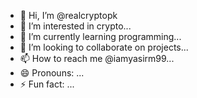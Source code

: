 - 👋 Hi, I’m @realcryptopk
- 👀 I’m interested in crypto...
- 🌱 I’m currently learning programming...
- 💞️ I’m looking to collaborate on projects...
- 📫 How to reach me @iamyasirm99...
- 😄 Pronouns: ...
- ⚡ Fun fact: ...

<!---
realcryptopk/realcryptopk is a ✨ special ✨ repository because its `README.md` (this file) appears on your GitHub profile.
You can click the Preview link to take a look at your changes.
--->
